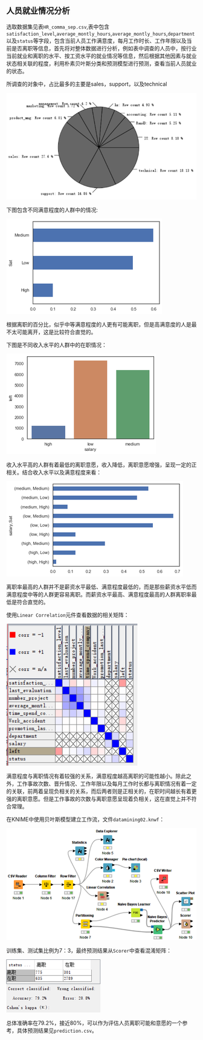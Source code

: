 ## 人员就业情况分析

​	选取数据集见表`HR_comma_sep.csv`,表中包含`satisfaction_level`,`average_montly_hours`,`average_montly_hours`,`department`以及`status`等字段，包含当前人员工作满意度，每月工作时长、工作年限以及当前是否离职等信息，首先将对整体数据进行分析，例如表中调查的人员中，按行业当前就业和离职的水平、按工资水平的就业情况等信息，然后根据其他因素与就业状态相关联的程度，利用朴素贝叶斯分类和预测模型进行预测，查看当前人员就业的状态。

所调查的对象中，占比最多的主要是sales，support，以及technical

<img src="./images/4.png" alt="image-20230612182008761" style="zoom: 80%;" />

下图包含不同满意程度的人群中的情况:

![](./images/download.png)

根据离职的百分比，似乎中等满意程度的人更有可能离职，但是高满意度的人是最不太可能离开，这是比较符合直觉的。

下图是不同收入水平的人群中的在职情况：

![](./images/1.png)

收入水平高的人群有着最低的离职意愿，收入降低，离职意愿增强，呈现一定的正相关。结合收入水平以及满意程度来看：

![](./images/2.png)

离职率最高的人群并不是薪资水平最低、满意程度最低的，而是那些薪资水平低而满意程度中等的人群更容易离职。而薪资水平最高、满意程度最高的人群离职率最低是符合直觉的。

使用`Linear Correlation`元件查看数据的相关矩阵：

![image-20230612184233112](./images/5.png)

满意程度与离职情况有着较强的关系，满意程度越高离职的可能性越小。除此之外，工作事故次数、晋升情况、工作年限以及每月工作时长都与离职情况有着一定的关联，前两着呈现负相关的关系，而后两者则是正相关的，在职时间越长有着更强的离职意愿。但是工作事故的次数与离职意愿呈现着负相关，这在直觉上并不符合常理。

在KNIME中使用贝叶斯模型建立工作流，文件`datamining02.knwf`：

<img src="./images/6.png" alt="image-20230612190321563" style="zoom: 80%;" />

训练集、测试集比例为7：3，最终预测结果从`Scorer`中查看混淆矩阵：

![](./images/3.png)

总体准确率在79.2%，接近80%，可以作为评估人员离职可能和意愿的一个参考，具体预测结果见`prediction.csv`。